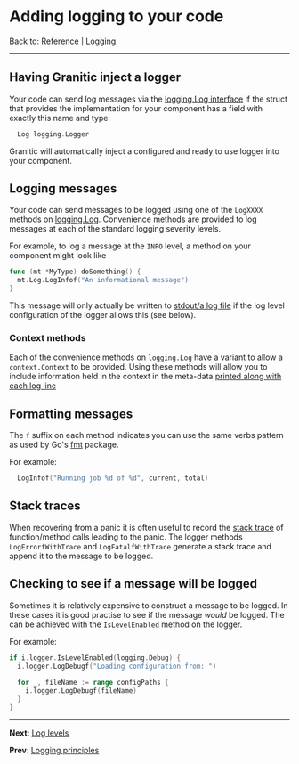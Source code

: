 # Adding logging to your code
Back to: [Reference](README.md) | [Logging](log-index.md)

---
## Having Granitic inject a logger

Your code can send log messages via the [logging.Log interface](https://godoc.org/github.com/graniticio/granitic/logging#Logger)
if the struct that provides the implementation for your component has a field with exactly this name and
type:

```go
  Log logging.Logger
```

Granitic will automatically inject a configured and ready to use logger into your component.

## Logging messages

Your code can send messages to be logged using one of the `LogXXXX` methods on 
[logging.Log](https://godoc.org/github.com/graniticio/granitic/logging#Logger). Convenience methods
are provided to log messages at each of the standard logging severity levels.

For example, to log a message at the `INFO` level, a method on your component might look like

```go
func (mt *MyType) doSomething() {
  mt.Log.LogInfof("An informational message")
}
```

This message will only actually be written to [stdout/a log file](log-runtime.md) if the log level configuration
of the logger allows this (see below).

### Context methods

Each of the convenience methods on `logging.Log` have a variant to allow a `context.Context` to be provided.
Using these methods will allow you to include information held in the context in the meta-data 
[printed along with each log line](log-format.md)

## Formatting messages

The `f` suffix on each method indicates you can use the same verbs pattern as used by Go's 
[fmt](https://golang.org/pkg/fmt/) package.

For example:

```go
  LogInfof("Running job %d of %d", current, total)
```

## Stack traces

When recovering from a panic it is often useful to record the [stack trace](https://golang.org/pkg/runtime/#Stack)
of function/method calls leading to the panic. The logger methods `LogErrorfWithTrace` and `LogFatalfWithTrace`
generate a stack trace and append it to the message to be logged.

## Checking to see if a message will be logged

Sometimes it is relatively expensive to construct a message to be logged. In these cases it is good
practise to see if the message _would_ be logged. The can be achieved with the `IsLevelEnabled` method
on the logger.

For example:

```go
if i.logger.IsLevelEnabled(logging.Debug) {
  i.logger.LogDebugf("Loading configuration from: ")
  
  for _, fileName := range configPaths {
    i.logger.LogDebugf(fileName)
  }
}
```

---
**Next**: [Log levels](log-levels.md)

**Prev**: [Logging principles](log-principles.md)